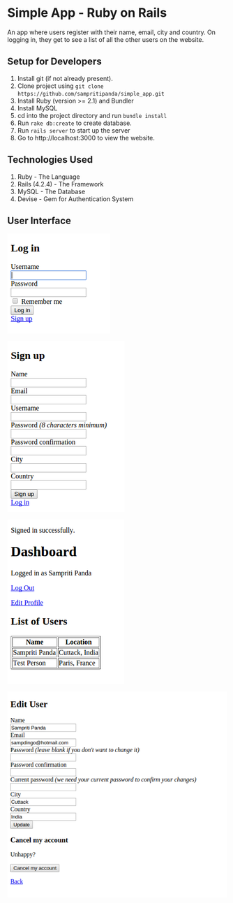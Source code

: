 # Simple App - Ruby on Rails

An app where users register with their name, email, city and country. On logging in, they get to see a list of all the other users on the website.

## Setup for Developers
1. Install git (if not already present).
1. Clone project using `git clone https://github.com/sampritipanda/simple_app.git`
1. Install Ruby (version >= 2.1) and Bundler
1. Install MySQL
1. cd into the project directory and run `bundle install`
1. Run `rake db:create` to create database.
1. Run `rails server` to start up the server
1. Go to http://localhost:3000 to view the website.

## Technologies Used
1. Ruby - The Language
1. Rails (4.2.4) - The Framework
1. MySQL - The Database
1. Devise - Gem for Authentication System

## User Interface

![Log In Page](/img/login.png?raw=true)

![Sign Up Page](/img/signup.png?raw=true)

![Dashboard](/img/dashboard.png?raw=true)

![Edit Profile Page](/img/editprofile.png?raw=true)
